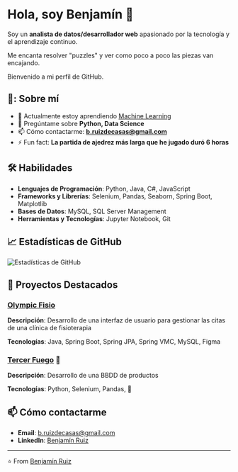 # Hola, soy Benjamín 👋

Soy un **analista de datos/desarrollador web** apasionado por la tecnología y el aprendizaje continuo. 

Me encanta resolver "puzzles" y ver como poco a poco las piezas van encajando. 

Bienvenido a mi perfil de GitHub.

## 🚀: Sobre mí

- 🌱 Actualmente estoy aprendiendo [Machine Learning](https://es.wikipedia.org/wiki/Aprendizaje_autom%C3%A1tico)
- 💬 Pregúntame sobre **Python, Data Science**
- 📫 Cómo contactarme: **b.ruizdecasas@gmail.com**
- ⚡ Fun fact: **La partida de ajedrez más larga que he jugado duró 6 horas**

## 🛠️ Habilidades

- **Lenguajes de Programación**: Python, Java, C#, JavaScript
- **Frameworks y Librerías**: Selenium, Pandas, Seaborn, Spring Boot, Matplotlib
- **Bases de Datos**: MySQL, SQL Server Management 
- **Herramientas y Tecnologías**: Jupyter Notebook, Git 

## 📈 Estadísticas de GitHub

![Estadísticas de GitHub](https://github-readme-stats.vercel.app/api?username=bruizdecasas&show_icons=true&theme=radical)

## 📂 Proyectos Destacados

### [Olympic Fisio](https://github.com/bruizdecasas/TFG_olympic_fisio)
**Descripción**: Desarrollo de una interfaz de usuario para gestionar las citas de una clínica de fisioterapia 

**Tecnologías**: Java, Spring Boot, Spring JPA, Spring VMC, MySQL, Figma

### [Tercer Fuego](https://github.com/bruizdecasas/TercerFuego) 🚧 
**Descripción**: Desarrollo de una BBDD de productos 

**Tecnologías**: Python, Selenium, Pandas, 🚧

## 📫 Cómo contactarme

- **Email**: b.ruizdecasas@gmail.com
- **LinkedIn**: [Benjamín Ruiz](www.linkedin.com/in/bruizdecasas)

---

⭐️ From [Benjamín Ruiz](https://github.com/bruizdecasas)
